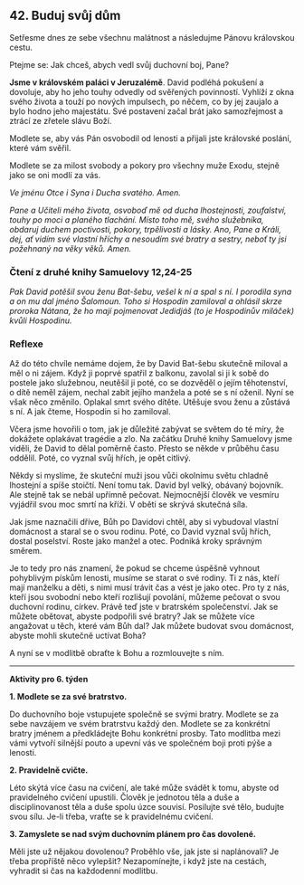 ## 42. **Buduj svůj dům**

Setřesme dnes ze sebe všechnu malátnost a následujme Pánovu královskou cestu.

Ptejme se: Jak chceš, abych vedl svůj duchovní boj, Pane?

**Jsme v královském paláci v Jeruzalémě**. David podléhá pokušení a dovoluje, aby ho jeho touhy odvedly od svěřených povinností. Vyhlíží z okna svého života a touží po nových impulsech, po něčem, co by jej zaujalo a bylo hodno jeho majestátu. Své postavení začal brát jako samozřejmost a ztrácí ze zřetele slávu Boží.

Modlete se, aby vás Pán osvobodil od lenosti a přijali jste královské poslání, které vám svěřil.

Modlete se za milost svobody a pokory pro všechny muže Exodu, stejně jako se oni modlí za vás.

_Ve jménu Otce i Syna i Ducha svatého. Amen._

_Pane a Učiteli mého života, osvoboď mě od ducha lhostejnosti, zoufalství, touhy po moci a planého tlachání. Místo toho mě, svého služebníka, obdaruj duchem poctivosti, pokory, trpělivosti a lásky. Ano, Pane a Králi, dej, ať vidím své vlastní hříchy a nesoudím své bratry a sestry, neboť ty jsi požehnaný na věky věků. Amen._

### Čtení z druhé knihy Samuelovy 12,24-25

_Pak David potěšil svou ženu Bat-šebu, vešel k ní a spal s ní. I porodila syna a on mu dal jméno Šalomoun. Toho si Hospodin zamiloval a ohlásil skrze proroka Nátana, že ho mají pojmenovat Jedidjáš (to je Hospodinův miláček) kvůli Hospodinu._

### Reflexe

Až do této chvíle nemáme dojem, že by David Bat-šebu skutečně miloval a měl o ni zájem. Když ji poprvé spatřil z balkonu, zavolal si ji k sobě do postele jako služebnou, neutěšil ji poté, co se dozvěděl o jejím těhotenství, o dítě neměl zájem, nechal zabít jejího manžela a poté se s ní oženil. Nyní se však něco změnilo. Oplakal smrt svého dítěte. Utěšuje svou ženu a zůstává s ní. A jak čteme, Hospodin si ho zamiloval.

Včera jsme hovořili o tom, jak je důležité zabývat se světem do té míry, že dokážete oplakávat tragédie a zlo. Na začátku Druhé knihy Samuelovy jsme viděli, že David to dělal poměrně často. Přesto se někde v průběhu času oddělil. Poté, co vyznal svůj hřích, je opět citlivý.

Někdy si myslíme, že skuteční muži jsou vůči okolnímu světu chladně lhostejní a spíše stoičtí. Není tomu tak. David byl velký, obávaný bojovník. Ale stejně tak se nebál upřímně pečovat. Nejmocnější člověk ve vesmíru vyjádřil svou moc smrtí na kříži. V oběti se skrývá skutečná síla.

Jak jsme naznačili dříve, Bůh po Davidovi chtěl, aby si vybudoval vlastní domácnost a staral se o svou rodinu. Poté, co David vyznal svůj hřích, dostal poselství. Roste jako manžel a otec. Podniká kroky správným směrem.

Je to tedy pro nás znamení, že pokud se chceme úspěšně vyhnout pohyblivým pískům lenosti, musíme se starat o své rodiny. Ti z nás, kteří mají manželku a děti, s nimi musí trávit čas a vést je jako otec. Pro ty z nás, kteří jsou svobodní nebo kteří rozlišují povolání, můžeme pečovat o svou duchovní rodinu, církev. Právě teď jste v bratrském společenství. Jak se můžete obětovat, abyste podpořili své bratry? Jak se můžete více angažovat u těch, které vám Bůh dal? Jak můžete budovat svou domácnost, abyste mohli skutečně uctívat Boha?

A nyní se v modlitbě obraťte k Bohu a rozmlouvejte s ním.

---

**Aktivity pro 6. týden**

**1. Modlete se za své bratrstvo.**

Do duchovního boje vstupujete společně se svými bratry. Modlete se za sebe navzájem ve svém bratrstvu každý den. Modlete se za konkrétní bratry jménem a předkládejte Bohu konkrétní prosby. Tato modlitba mezi vámi vytvoří silnější pouto a upevní vás ve společném boji proti pýše a lenosti.

**2. Pravidelně cvičte.**

Léto skýtá více času na cvičení, ale také může svádět k tomu, abyste od pravidelného cvičení upustili. Člověk je jednotou těla a duše a disciplinovanost těla a duše spolu úzce souvisí. Posilujte své tělo, budujte svou sílu. Je-li třeba, vraťte se k pravidelnému cvičení.

**3. Zamyslete se nad svým duchovním plánem pro čas dovolené.**

Měli jste už nějakou dovolenou? Proběhlo vše, jak jste si naplánovali? Je třeba propříště něco vylepšit? Nezapomínejte, i když jste na cestách, vyhradit si čas na každodenní modlitbu.
